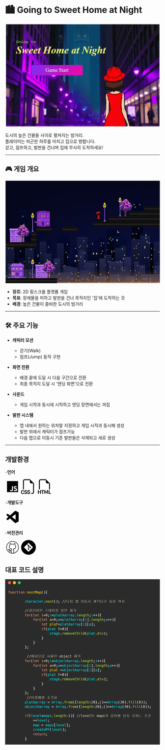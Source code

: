 # 🏙️ Going to Sweet Home at Night
![easyme](/image/readme/titlescreen.JPG) 

도시의 높은 건물들 사이로 펼쳐지는 밤거리.  
플레이어는 피곤한 하루를 마치고 집으로 향합니다.  
걷고, 점프하고, 발판을 건너며 집에 무사히 도착하세요!

---

## 🎮 게임 개요
![easyme](image/readme/game2.JPG) 
- **장르**: 2D 횡스크롤 플랫폼 게임  
- **목표**: 장애물을 피하고 발판을 건너 목적지인 '집'에 도착하는 것  
- **배경**: 높은 건물이 즐비한 도시의 밤거리  

---

## 🛠️ 주요 기능

- **캐릭터 모션**
  - 걷기(Walk) 
  - 점프(Jump) 동작 구현 

- **화면 전환**
  - 배경 끝에 도달 시 다음 구간으로 전환 
  - 최종 목적지 도달 시 '엔딩 화면'으로 전환 

- **사운드**
  - 게임 시작과 동시에 시작하고 엔딩 장면에서는 꺼짐

- **발판 시스템**
  - 맵 내에서 원하는 위차랄 지정하고 게임 시작과 동시해 생성
  - 발판 위에서 캐릭터가 점프가능
  - 다음 맵으로 이동시 기존 발판들은 삭제되고 새로 생성

---
## 개발환경
-**언어**

![easyme](image/readme/js.png) 
![easyme](image/readme/css.png) 
![easyme](image/readme/html.png) 

-**개발도구**

![easyme](image/readme/visual.png) 

-**버전관리**

![easyme](image/readme/gitpub.png) 
![easyme](image/readme/git.png) 

## 대표 코드 설명
![easyme](image/readme/carbon.jpg) 
